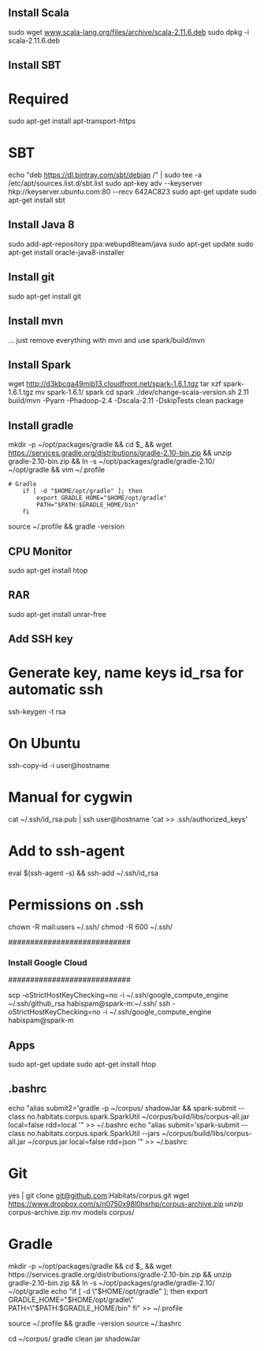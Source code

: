 ## Install Scala
sudo wget www.scala-lang.org/files/archive/scala-2.11.6.deb
sudo dpkg -i scala-2.11.6.deb

## Install SBT
# Required
sudo apt-get install apt-transport-https
# SBT
echo "deb https://dl.bintray.com/sbt/debian /" | sudo tee -a /etc/apt/sources.list.d/sbt.list
sudo apt-key adv --keyserver hkp://keyserver.ubuntu.com:80 --recv 642AC823
sudo apt-get update
sudo apt-get install sbt

## Install Java 8
sudo add-apt-repository ppa:webupd8team/java
sudo apt-get update
sudo apt-get install oracle-java8-installer

## Install git
sudo apt-get install git

## Install mvn
... just remove everything with mvn and use spark/build/mvn

## Install Spark
wget http://d3kbcqa49mib13.cloudfront.net/spark-1.6.1.tgz
tar xzf spark-1.6.1.tgz
mv spark-1.6.1/ spark
cd spark
./dev/change-scala-version.sh 2.11
build/mvn -Pyarn -Phadoop-2.4 -Dscala-2.11 -DskipTests clean package

## Install gradle
mkdir -p ~/opt/packages/gradle && cd $_ && wget https://services.gradle.org/distributions/gradle-2.10-bin.zip && unzip gradle-2.10-bin.zip && ln -s ~/opt/packages/gradle/gradle-2.10/ ~/opt/gradle && vim ~/.profile
```
# Gradle
	if [ -d "$HOME/opt/gradle" ]; then
	    export GRADLE_HOME="$HOME/opt/gradle"
	    PATH="$PATH:$GRADLE_HOME/bin"
	fi
```
source ~/.profile && gradle -version

## CPU Monitor
sudo apt-get install htop

## RAR
sudo apt-get install unrar-free


## Add SSH key 
# Generate key, name keys id_rsa for automatic ssh
ssh-keygen -t rsa

# On Ubuntu
ssh-copy-id -i user@hostname

# Manual for cygwin
cat ~/.ssh/id_rsa.pub | ssh user@hostname 'cat >> .ssh/authorized_keys'

# Add to ssh-agent
eval $(ssh-agent -s) && ssh-add ~/.ssh/id_rsa

# Permissions on .ssh
chown -R mail:users ~/.ssh/
chmod -R 600 ~/.ssh/

############################
### Install Google Cloud ###
############################

scp -oStrictHostKeyChecking=no -i ~/.ssh/google_compute_engine ~/.ssh/github_rsa habispam@spark-m:~/.ssh/
ssh -oStrictHostKeyChecking=no -i ~/.ssh/google_compute_engine habispam@spark-m

## Apps
sudo apt-get update
sudo apt-get install htop

## .bashrc 
echo "alias submit2='gradle -p ~/corpus/ shadowJar && spark-submit --class no.habitats.corpus.spark.SparkUtil ~/corpus/build/libs/corpus-all.jar local=false rdd=local '" >> ~/.bashrc
echo "alias submit='spark-submit --class no.habitats.corpus.spark.SparkUtil --jars ~/corpus/build/libs/corpus-all.jar ~/corpus.jar local=false rdd=json '" >> ~/.bashrc

# Git
yes | git clone git@github.com:Habitats/corpus.git
wget https://www.dropbox.com/s/n0750x98l0hsrhp/corpus-archive.zip
unzip corpus-archive.zip
mv models corpus/

# Gradle
mkdir -p ~/opt/packages/gradle && cd $_ && wget https://services.gradle.org/distributions/gradle-2.10-bin.zip && unzip gradle-2.10-bin.zip && ln -s ~/opt/packages/gradle/gradle-2.10/ ~/opt/gradle 
echo "if [ -d \"$HOME/opt/gradle\" ]; then
    export GRADLE_HOME=\"$HOME/opt/gradle\"
    PATH=\"$PATH:$GRADLE_HOME/bin\"
fi" >> ~/.profile

source ~/.profile && gradle -version
source ~/.bashrc

cd ~/corpus/ 
gradle clean jar shadowJar